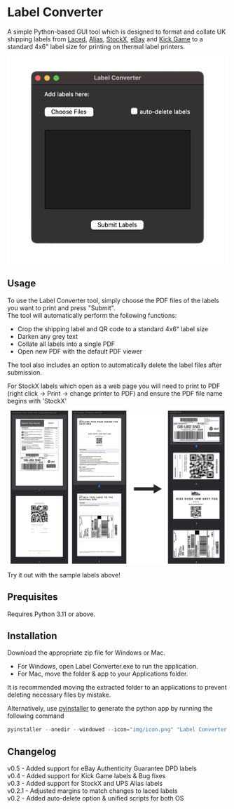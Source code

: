 # Label Converter

A simple Python-based GUI tool which is designed to format and collate UK shipping labels from [Laced](https://www.laced.co.uk/), [Alias](https://www.alias.org/), [StockX](https://www.stockx.com/), [eBay](https://www.ebay.co.uk) and [Kick Game](https://www.kickgame.co.uk/) to a standard 4x6" label size for printing on thermal label printers.

![Screenshot](https://github.com/nav17/label_converter/blob/master/img/tool.png?raw=true)

## Usage
To use the Label Converter tool, simply choose the PDF files of the labels you want to print and press "Submit".\
The tool will automatically perform the following functions:

* Crop the shipping label and QR code to a standard 4x6" label size
* Darken any grey text
* Collate all labels into a single PDF
* Open new PDF with the default PDF viewer

The tool also includes an option to automatically delete the label files after submission.

For StockX labels which open as a web page you will need to print to PDF (right click -> Print -> change printer to PDF) and ensure the PDF file name begins with 'StockX'

![Screenshot](https://github.com/nav17/label_converter/blob/master/img/example.png?raw=true)

Try it out with the sample labels above!

## Prequisites
Requires Python 3.11 or above.

## Installation

Download the appropriate zip file for Windows or Mac.

* For Windows, open Label Converter.exe to run the application. 
* For Mac, move the folder & app to your Applications folder.

It is recommended moving the extracted folder to an applications to prevent deleting necessary files by mistake.

Alternatively, use [pyinstaller](https://pyinstaller.org/) to generate the python app by running the following command 

```python
pyinstaller --onedir --windowed --icon="img/icon.png" "Label Converter.py"
```

## Changelog

v0.5 - Added support for eBay Authenticity Guarantee DPD labels\
v0.4 - Added support for Kick Game labels & Bug fixes\
v0.3 - Added support for StockX and UPS Alias labels\
v0.2.1 - Adjusted margins to match changes to laced labels\
v0.2 - Added auto-delete option & unified scripts for both OS
